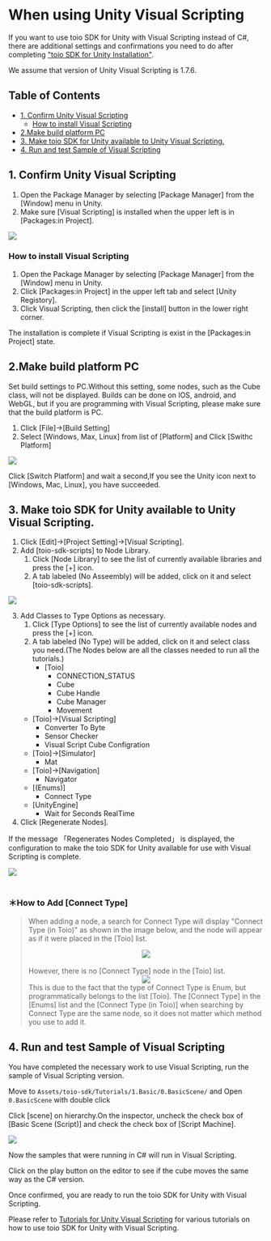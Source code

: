# When using Unity Visual Scripting
If you want to use toio SDK for Unity with Visual Scripting instead of C#, there are additional settings and confirmations you need to do after completing ["toio SDK for Unity Installation"](download_sdk.md).

We assume that version of Unity Visual Scripting is 1.7.6.

## Table of Contents
  - [1. Confirm Unity Visual Scripting](#1-confirm-unity-visual-scripting)
    - [How to install Visual Scripting](#how-to-install-visual-scripting)
  - [2.Make build platform PC](#2make-build-platform-pc)
  - [3. Make toio SDK for Unity available to Unity Visual Scripting.](#3-make-toio-sdk-for-unity-available-to-unity-visual-scripting)
  - [4. Run and test Sample of Visual Scripting](#4-run-and-test-sample-of-visual-scripting)

## 1. Confirm Unity Visual Scripting
1. Open the Package Manager by selecting [Package Manager] from the [Window] menu in Unity.
2. Make sure [Visual Scripting] is installed when the upper left is in [Packages:in Project].

<img src="res/visual_scripting_setting/visual_scripting_installed.png">

### How to install Visual Scripting
1. Open the Package Manager by selecting [Package Manager] from the [Window] menu in Unity.
1. Click [Packages:in Project] in the upper left tab and select [Unity Registory].
1. Click Visual Scripting, then click the [install] button in the lower right corner.

The installation is complete if Visual Scripting is exist in the [Packages:in Project] state.

## 2.Make build platform PC
Set build settings to PC.Without this setting, some nodes, such as the Cube class, will not be displayed.
Builds can be done on IOS, android, and WebGL, but if you are programming with Visual Scripting, please make sure that the build platform is PC.
1. Click [File]->[Build Setting]
2. Select [Windows, Max, Linux] from list of [Platform] and Click [Swithc Platform]
<img src="res/visual_scripting_setting/change_platform.png">

Click [Switch Platform] and wait a second,If you see the Unity icon next to [Windows, Mac, Linux], you have succeeded.

## 3. Make toio SDK for Unity available to Unity Visual Scripting.

1. Click [Edit]->[Project Setting]->[Visual Scripting].
2. Add [toio-sdk-scripts] to Node Library.
   1. Click [Node Library] to see the list of currently available libraries and press the [+] icon.
   2. A tab labeled (No Asseembly) will be added, click on it and select [toio-sdk-scripts].

<img src="res/visual_scripting_setting/add_toio_sdk_scripts.png">

3. Add Classes to Type Options as necessary. 
   1. Click [Type Options] to see the list of currently available nodes and press the [+] icon.
   2.  A tab labeled (No Type) will be added, click on it and select class you need.(The Nodes below are all the classes needed to run all the tutorials.)
       - [Toio]
         - CONNECTION_STATUS
         - Cube
         - Cube Handle
         - Cube Manager
         - Movement
      - [Toio]->[Visual Scripting]
         - Converter To Byte
         - Sensor Checker
         - Visual Script Cube Configration
      - [Toio]->[Simulator]
         - Mat
      - [Toio]->[Navigation]
         - Navigator
      - [(Enums)]
         - Connect Type
      - [UnityEngine]
         - Wait for Seconds RealTime
4. Click [Regenerate Nodes].

If the message 「Regenerates Nodes Completed」 is displayed, the configuration to make the toio SDK for Unity available for use with Visual Scripting is complete.

<img src="res/visual_scripting_setting/add_node.png"><br><br>

### ＊How to Add [Connect Type]

> When adding a node, a search for Connect Type will display "Connect Type (in Toio)" as shown in the image below, and the node will appear as if it were placed in the [Toio] list.<br>
> <div align="center"><img src="res/visual_scripting_setting/connect_type_search.png"></div>
> <br>However, there is no [Connect Type] node in the [Toio] list.
> <div align="center"><img src="res/visual_scripting_setting/connect_type_toio.png"></div>
> This is due to the fact that the type of Connect Type is Enum, but programmatically belongs to the list [Toio]. The [Connect Type] in the [Enums] list and the [Connect Type (in Toio)] when searching by Connect Type are the same node, so it does not matter which method you use to add it.

## 4. Run and test Sample of Visual Scripting
You have completed the necessary work to use Visual Scripting, run the sample of Visual Scripting version.

Move to `Assets/toio-sdk/Tutorials/1.Basic/0.BasicScene/` and Open `0.BasicScene` with double click

Click [scene] on hierarchy.On the inspector, uncheck the check box of [Basic Scene (Script)] and check the check box of [Script Machine].

<img src="res/visual_scripting_setting/change_csharp_to_visual_scripting.png">

Now the samples that were running in C# will run in Visual Scripting.

Click on the play button on the editor to see if the cube moves the same way as the C# version.

Once confirmed, you are ready to run the toio SDK for Unity with Visual Scripting.

Please refer to [Tutorials for Unity Visual Scripting](tutorials_visual_scriptings.md) for various tutorials on how to use toio SDK for Unity with Visual Scripting.
